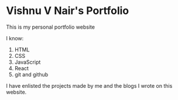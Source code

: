 # Vishnu V Nair's Portfolio

This is my personal portfolio website

I know:

1. HTML
1. CSS
1. JavaScript
1. React 
1. git and github

I have enlisted the projects made by me and the blogs I wrote on this website.

